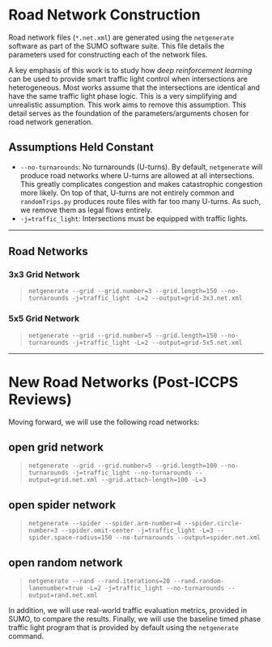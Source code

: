 # Road Network Construction
Road network files (`*.net.xml`) are generated using the `netgenerate` software as part of the SUMO software suite. This file details the parameters used for constructing each of the network files.

A key emphasis of this work is to study how *deep reinforcement learning* can be used to provide smart traffic light control when intersections are heterogeneous. Most works assume that the intersections are identical and have the same traffic light phase logic. This is a very simplifying and unrealistic assumption. This work aims to remove this assumption. This detail serves as the foundation of the parameters/arguments chosen for road network generation.

## Assumptions Held Constant
* `--no-turnarounds`: No turnarounds (U-turns). By default, `netgenerate` will produce road networks where U-turns are allowed at all intersections. This greatly complicates congestion and makes catastrophic congestion more likely. On top of that, U-turns are not entirely common and `randomTrips.py` produces route files with far too many U-turns. As such, we remove them as legal flows entirely.
* `-j=traffic_light`: Intersections must be equipped with traffic lights.

***

## Road Networks

### 3x3 Grid Network
> `netgenerate --grid --grid.number=3 --grid.length=150 --no-turnarounds -j=traffic_light -L=2 --output=grid-3x3.net.xml`

### 5x5 Grid Network
> `netgenerate --grid --grid.number=5 --grid.length=150 --no-turnarounds -j=traffic_light -L=2 --output=grid-5x5.net.xml`



***


# New Road Networks (Post-ICCPS Reviews)
Moving forward, we will use the following road networks:

## open grid network
> `netgenerate --grid --grid.number=5 --grid.length=100 --no-turnarounds -j=traffic_light --no-turnarounds --output=grid.net.xml --grid.attach-length=100 -L=3`

## open spider network
> `netgenerate --spider --spider.arm-number=4 --spider.circle-number=3 --spider.omit-center -j=traffic_light -L=3 --spider.space-radius=150 --no-turnarounds --output=spider.net.xml`

## open random network
> `netgenerate --rand --rand.iterations=20 --rand.random-lanenumber=true -L=2 -j=traffic_light --no-turnarounds --output=rand.net.xml`

In addition, we will use real-world traffic evaluation metrics, provided in SUMO, to compare the results. Finally, we will use the baseline timed phase traffic light program that is provided by default using the `netgenerate` command.